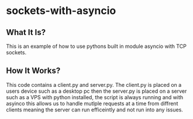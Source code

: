 # sockets-with-asyncio
## What It Is?
This is an example of how to use pythons built in module asyncio with TCP sockets.

## How It Works?
This code contains a client.py and server.py. The client.py is placed on a users device such as a desktop pc then the server.py is placed on a server such as a VPS with python installed, the script is always running and with asyinco this allows us to handle mutlple requests at a time from diffrent clients meaning the server can run efficeintly and not run into any issues.
